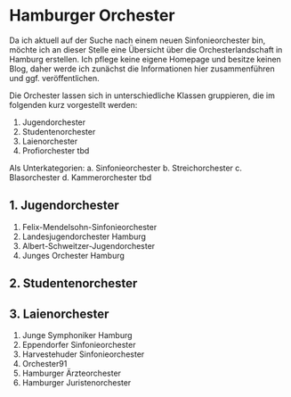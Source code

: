 # Hamburger Orchester

Da ich aktuell auf der Suche nach einem neuen Sinfonieorchester bin, möchte ich an dieser Stelle eine Übersicht über die Orchesterlandschaft in Hamburg erstellen. Ich pflege keine eigene Homepage und besitze keinen Blog, daher werde ich zunächst die Informationen hier zusammenführen und ggf. veröffentlichen.

Die Orchester lassen sich in unterschiedliche Klassen gruppieren, die im folgenden kurz vorgestellt werden:

1. Jugendorchester
2. Studentenorchester
3. Laienorchester
4. Profiorchester
tbd

Als Unterkategorien:
a. Sinfonieorchester
b. Streichorchester
c. Blasorchester
d. Kammerorchester
tbd


## 1. Jugendorchester

1. Felix-Mendelsohn-Sinfonieorchester
2. Landesjugendorchester Hamburg
3. Albert-Schweitzer-Jugendorchester
4. Junges Orchester Hamburg

## 2. Studentenorchester


## 3. Laienorchester

1. Junge Symphoniker Hamburg
2. Eppendorfer Sinfonieorchester
3. Harvestehuder Sinfonieorchester
4. Orchester91
5. Hamburger Ärzteorchester
6. Hamburger Juristenorchester
